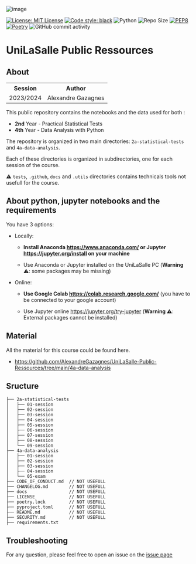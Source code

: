 ![image](https://raw.githubusercontent.com/AlexandreGazagnes/Unilasalle-Public-Ressources/main/docs/unilasalle_banner.png)

[![License: MIT License](https://img.shields.io/badge/License-MIT-blue.svg)](https://www.gnu.org/licenses/gpl-3.0) [![Code style: black](https://img.shields.io/badge/code%20style-black-000000.svg)](https://github.com/psf/black) ![Python](https://img.shields.io/badge/python-3.10.x-green.svg) ![Repo Size](https://img.shields.io/github/repo-size/AlexandreGazagnes/Unilasalle-Public-Ressources) [![PEP8](https://img.shields.io/badge/code%20style-pep8-orange.svg)](https://www.python.org/dev/peps/pep-0008/) [![Poetry](https://img.shields.io/endpoint?url=https://python-poetry.org/badge/v0.json)](https://python-poetry.org/)  ![GitHub commit activity](https://img.shields.io/github/commit-activity/m/AlexandreGazagnes/Unilasalle-Public-Ressources)
<!-- ![Coverage](https://github.com/AlexandreGazagnes/Unilasalle-Public-Ressources/blob/main/docs/assets/img/cov.svg?raw=true) -->
<!-- ![Tests](https://github.com/AlexandreGazagnes/Unilasalle-Public-Ressources/actions/workflows/tests.yaml/badge.svg)
![Statics](https://github.com/AlexandreGazagnes/Unilasalle-Public-Ressources/actions/workflows/statics.yaml/badge.svg)
![Doc](https://github.com/AlexandreGazagnes/Unilasalle-Public-Ressources/actions/workflows/docs.yaml/badge.svg) -->
<!-- ![Pypi](https://github.com/AlexandreGazagnes/Unilasalle-Public-Ressources/actions/workflows/publish.yaml/badge.svg) -->
# UniLaSalle Public Ressources 
 
## About

<table>
  <tr>
    <th>Session</th>
    <th>Author </th>
  </tr>
  <tr>
    <td>2023/2024</td>
    <td>Alexandre Gazagnes</td>
  </tr>
</table> 

This public repository contains the notebooks and the data used for both :
- **2nd** Year - Practical Statistical Tests 
- **4th** Year - Data Analysis with Python


The repository is organized in two main directories: `2a-statistical-tests` and `4a-data-analysis`.

Each of these directories is organized in subdirectories, one for each session of the course. 
 
 
⚠️ `tests`, `.github`, `docs` and `.utils` directories contains technicals tools not usefull for the course.



## About python, jupyter notebooks and the requirements

You have 3 options: 
- Locally: 

    - **Install Anaconda https://www.anaconda.com/ or Jupyter https://jupyter.org/install on your machine**

    - Use Anaconda or Jupyter installed on the UniLaSalle PC (**Warning ⚠️**: some packages may be missing) 


- Online:

    - **Use Google Colab https://colab.research.google.com/** (you have to be connected to your google account)

    - Use Jupyter online  https://jupyter.org/try-jupyter (**Warning ⚠️**: External packages cannot be installed) 

## Material

All the material for this course could be found here.
- https://github.com/AlexandreGazagnes/UniLaSalle-Public-Ressources/tree/main/4a-data-analysis


## Sructure 
```.
├── 2a-statistical-tests
│   ├── 01-session
│   ├── 02-session
│   ├── 03-session
│   ├── 04-session
│   ├── 05-session
│   ├── 06-session
│   ├── 07-session
│   ├── 08-session
│   └── 09-session
├── 4a-data-analysis
│   ├── 01-session
│   ├── 02-session
│   ├── 03-session
│   ├── 04-session
│   └── 05-exam
├── CODE_OF_CONDUCT.md  // NOT USEFULL
├── CHANGELOG.md        // NOT USEFULL
├── docs                // NOT USEFULL
├── LICENSE             // NOT USEFULL
├── poetry.lock         // NOT USEFULL
├── pyproject.toml      // NOT USEFULL
├── README.md           // NOT USEFULL
├── SECURITY.md         // NOT USEFULL
├── requirements.txt    
```


## Troubleshooting

For any question, please feel free to open an issue on the  [issue page](https://github.com/AlexandreGazagnes/Unilasalle-Public-Ressources/issues)
